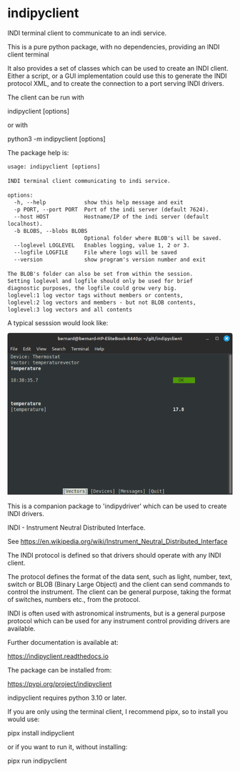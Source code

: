 # indipyclient
INDI terminal client to communicate to an indi service.

This is a pure python package, with no dependencies, providing an INDI client terminal

It also provides a set of classes which can be used to create an INDI client. Either a script, or a GUI implementation could use this to generate the INDI protocol XML, and to create the connection to a port serving INDI drivers.

The client can be run with

indipyclient [options]

or with

python3 -m indipyclient [options]

The package help is:

    usage: indipyclient [options]

    INDI terminal client communicating to indi service.

    options:
      -h, --help            show this help message and exit
      -p PORT, --port PORT  Port of the indi server (default 7624).
      --host HOST           Hostname/IP of the indi server (default localhost).
      -b BLOBS, --blobs BLOBS
                            Optional folder where BLOB's will be saved.
      --loglevel LOGLEVEL   Enables logging, value 1, 2 or 3.
      --logfile LOGFILE     File where logs will be saved
      --version             show program's version number and exit

    The BLOB's folder can also be set from within the session.
    Setting loglevel and logfile should only be used for brief
    diagnostic purposes, the logfile could grow very big.
    loglevel:1 log vector tags without members or contents,
    loglevel:2 log vectors and members - but not BLOB contents,
    loglevel:3 log vectors and all contents

A typical sesssion would look like:

![Terminal screenshot](./image.png)


This is a companion package to 'indipydriver' which can be used to create INDI drivers.

INDI - Instrument Neutral Distributed Interface.

See https://en.wikipedia.org/wiki/Instrument_Neutral_Distributed_Interface

The INDI protocol is defined so that drivers should operate with any INDI client.

The protocol defines the format of the data sent, such as light, number, text, switch or BLOB (Binary Large Object) and the client can send commands to control the instrument.  The client can be general purpose, taking the format of switches, numbers etc., from the protocol.

INDI is often used with astronomical instruments, but is a general purpose protocol which can be used for any instrument control providing drivers are available.

Further documentation is available at:

https://indipyclient.readthedocs.io

The package can be installed from:

https://pypi.org/project/indipyclient

indipyclient requires python 3.10 or later.

If you are only using the terminal client, I recommend pipx, so to install you would use:

pipx install indipyclient

or if you want to run it, without installing:

pipx run indipyclient
